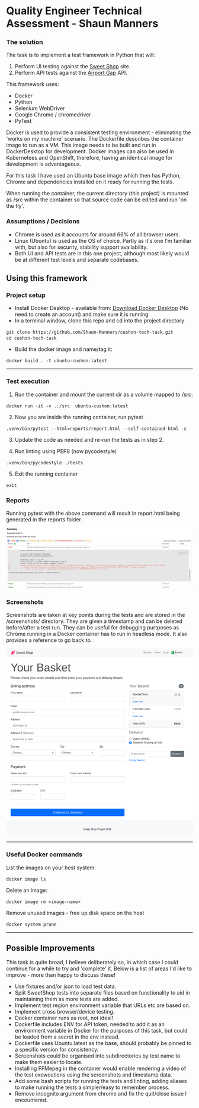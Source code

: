 # Quality Engineer Technical Assessment - Shaun Manners

### The solution

The task is to implement a test framework in Python that will:

1. Perform UI testing against the [Sweet Shop][1] site.
2. Perform API tests against the [Airport Gap][2] API.

This framework uses:
- Docker
- Python
- Selenium WebDriver
- Google Chrome / chromedriver
- PyTest

Docker is used to provide a consistent testing environment - eliminating the 'works on my machine' scenario. The Dockerfile describes the container image to run as a VM. This image needs to be built and run in DockerDesktop for development. Docker images can also be used in Kubernetees and OpenShift, therefore, having an identical image for development is advantageous.

For this task I have used an Ubuntu base image which then has Python, Chrome and dependencies installed on it ready for running the tests. 

When running the container, the current directory (this project) is mounted as /src within the container so that source code can be edited and run 'on the fly'.

### Assumptions / Decisions

- Chrome is used as it accounts for around 66% of all browser users.
- Linux (Ubuntu) is used as the OS of choice. Partly as it's one I'm familiar with, but also for security, stability support availability.
- Both UI and API tests are in this one project, although most likely would be at different test levels and separate codebases.

## Using this framework

### Project setup

- Install Docker Desktop - available from: [Download Docker Desktop][0] (No need to create an account) and make sure it is running
- In a terminal window, clone this repo and cd into the project directory
  
```shell
git clone https://github.com/Shaun-Manners/cushon-tech-task.git
cd cushon-tech-task
```

- Build the docker image and name/tag it:

```shell
docker build . -t ubuntu-cushon:latest
```

---

### Test execution

1. Run the container and mount the current dir as a volume mapped to /src:

```shell
docker run -it -v .:/src  ubuntu-cushon:latest
```

2. Now you are inside the running container, run pytest

```shell
.venv/bin/pytest --html=reports/report.html --self-contained-html -s
```

3. Update the code as needed and re-run the tests as in step 2.

4. Run linting using PEP8 (now pycodestyle)

```shell
.venv/bin/pycodestyle ./tests
```

5. Exit the running container

```shell
exit
```

### Reports

Running pytest with the above command will result in report.html being generated in the reports folder.

![Test Report](./images/test_report.png)

### Screenshots

Screenshots are taken at key points during the tests and are stored in the /screenshots/ directory. They are given a timestamp and can be deleted before/after a test run. They can be useful for debugging purtposes as Chrome running in a Docker container has to run in headless mode. It also provides a reference to go back to.

![Screenshot of basket](./images/basket_screenshot.png)

---

### Useful Docker commands

List the images on your host system:

```shell
docker image ls
```

Delete an image:

```shell
docker image rm <image-name>
```

Remove unused images - free up disk space on the host

```shell
docker system prune
```

---

## Possible Improvements

This task is quite broad, I believe deliberately so, in which case I could continue for a while to try and 'complete' it. Below is a list of areas I'd like to improve - more than happy to discuss these!

- Use fixtures and/or json to load test data.
- Split SweetShop tests into separate files based on functionality to aid in maintaining them as more tests are added.
- Implement test region environment variable that URLs etc are based on.
- Implement cross browser/device testing.
- Docker container runs as root, not ideal!
- Dockerfile includes ENV for API token, needed to add it as an environment variable in Docker for the purposes of this task, but could be loaded from a secret in the env instead.
- Dockerfile uses Ubuntu:latest as the base, should probably be pinned to a specific version for consistency.
- Screenshots could be organised into subdirectories by test name to make them easier to locate.
- Installing FFMepeg in the container would enable rendering a video of the test exewcutions using the screenshots and timestamp data.
- Add some bash scripts for running the tests and linting, adding aliases to make running the tests a simpler/easy to remember process.
- Remove incognito argument from chrome and fix the quit/close issue I encountered.

[0]: https://www.docker.com/products/docker-desktop/#:~:text=Download%20Docker%20Desktop
[1]: https://sweetshop.netlify.app/
[2]: https://airportgap.com/